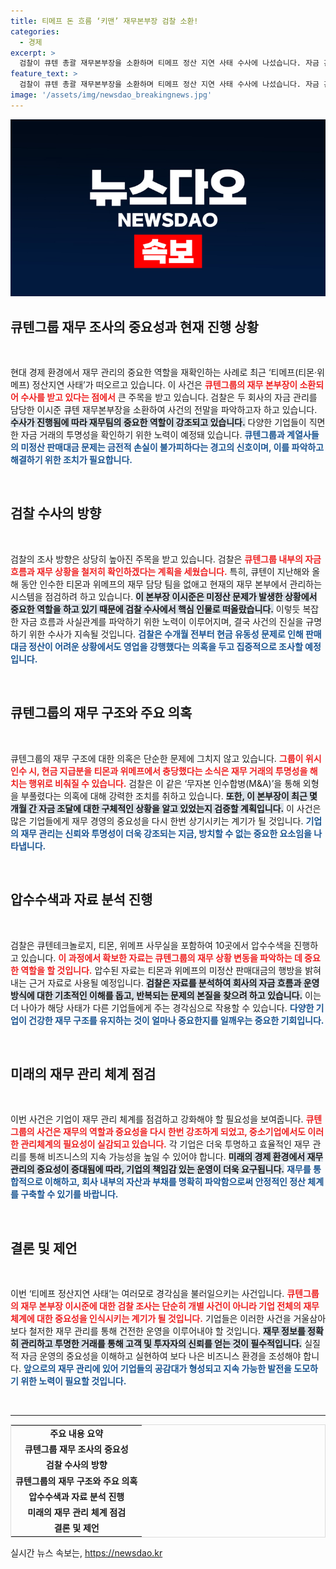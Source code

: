 ```yaml
---
title: 티메프 돈 흐름 ‘키맨’ 재무본부장 검찰 소환!
categories:
  - 경제
excerpt: >
  검찰이 큐텐 총괄 재무본부장을 소환하며 티메프 정산 지연 사태 수사에 나섰습니다. 자금 관리와 미정산 의혹의 핵심 인물인 그에 대한 조사가 이번 사건의 중요한 전환점이 될 것으로 보입니다. 클릭해 더 알아보세요!
feature_text: >
  검찰이 큐텐 총괄 재무본부장을 소환하며 티메프 정산 지연 사태 수사에 나섰습니다. 자금 관리와 미정산 의혹의 핵심 인물인 그에 대한 조사가 이번 사건의 중요한 전환점이 될 것으로 보입니다. 클릭해 더 알아보세요!
image: '/assets/img/newsdao_breakingnews.jpg'
---
```


<p><img src="/assets/img/newsdao_breakingnews.jpg" alt="firstkoreanews 속보" /></p>

<h2 data-ke-size="size26">큐텐그룹 재무 조사의 중요성과 현재 진행 상황</h2>

<p data-ke-size="size16">&nbsp;</p>

<p>현대 경제 환경에서 재무 관리의 중요한 역할을 재확인하는 사례로 최근 ‘티메프(티몬·위메프) 정산지연 사태’가 떠오르고 있습니다. 이 사건은 <b><span style="color: #ee2323;">큐텐그룹의 재무 본부장이 소환되어 수사를 받고 있다는 점에서</span></b> 큰 주목을 받고 있습니다. 검찰은 두 회사의 자금 관리를 담당한 이시준 큐텐 재무본부장을 소환하여 사건의 전말을 파악하고자 하고 있습니다. <b><span style="background-color: #21538527;">수사가 진행됨에 따라 재무팀의 중요한 역할이 강조되고 있습니다.</span></b> 다양한 기업들이 직면한 자금 거래의 투명성을 확인하기 위한 노력이 예정돼 있습니다. <b><span style="color: #1a5490;">큐텐그룹과 계열사들의 미정산 판매대금 문제는 금전적 손실이 불가피하다는 경고의 신호이며, 이를 파악하고 해결하기 위한 조치가 필요합니다.</span></b> </p>

<p data-ke-size="size16">&nbsp;</p>

<h2 data-ke-size="size26">검찰 수사의 방향</h2>

<p data-ke-size="size16">&nbsp;</p>

<p>검찰의 조사 방향은 상당히 높아진 주목을 받고 있습니다. 검찰은 <b><span style="color: #ee2323;">큐텐그룹 내부의 자금 흐름과 재무 상황을 철저히 확인하겠다는 계획을 세웠습니다.</span></b> 특히, 큐텐이 지난해와 올해 동안 인수한 티몬과 위메프의 재무 담당 팀을 없애고 현재의 재무 본부에서 관리하는 시스템을 점검하려 하고 있습니다. <b><span style="background-color: #21538527;">이 본부장 이시준은 미정산 문제가 발생한 상황에서 중요한 역할을 하고 있기 때문에 검찰 수사에서 핵심 인물로 떠올랐습니다.</span></b> 이렇듯 복잡한 자금 흐름과 사실관계를 파악하기 위한 노력이 이루어지며, 결국 사건의 진실을 규명하기 위한 수사가 지속될 것입니다. <b><span style="color: #1a5490;">검찰은 수개월 전부터 현금 유동성 문제로 인해 판매대금 정산이 어려운 상황에서도 영업을 강행했다는 의혹을 두고 집중적으로 조사할 예정입니다.</span></b></p>

<p data-ke-size="size16">&nbsp;</p>

<h2 data-ke-size="size26">큐텐그룹의 재무 구조와 주요 의혹</h2>

<p data-ke-size="size16">&nbsp;</p>

<p>큐텐그룹의 재무 구조에 대한 의혹은 단순한 문제에 그치지 않고 있습니다. <b><span style="color: #ee2323;">그룹이 위시 인수 시, 현금 지급분을 티몬과 위메프에서 충당했다는 소식은 재무 거래의 투명성을 해치는 행위로 비춰질 수 있습니다.</span></b> 검찰은 이 같은 ‘무자본 인수합병(M&amp;A)’을 통해 외형을 부풀렸다는 의혹에 대해 강력한 조치를 취하고 있습니다. <b><span style="background-color: #21538527;">또한, 이 본부장이 최근 몇 개월 간 자금 조달에 대한 구체적인 상황을 알고 있었는지 검증할 계획입니다.</span></b> 이 사건은 많은 기업들에게 재무 경영의 중요성을 다시 한번 상기시키는 계기가 될 것입니다. <b><span style="color: #1a5490;">기업의 재무 관리는 신뢰와 투명성이 더욱 강조되는 지금, 방치할 수 없는 중요한 요소임을 나타냅니다.</span></b></p>

<p data-ke-size="size16">&nbsp;</p>

<h2 data-ke-size="size26">압수수색과 자료 분석 진행</h2>

<p data-ke-size="size16">&nbsp;</p>

<p>검찰은 큐텐테크놀로지, 티몬, 위메프 사무실을 포함하여 10곳에서 압수수색을 진행하고 있습니다. <b><span style="color: #ee2323;">이 과정에서 확보한 자료는 큐텐그룹의 재무 상황 변동을 파악하는 데 중요한 역할을 할 것입니다.</span></b> 압수된 자료는 티몬과 위메프의 미정산 판매대금의 행방을 밝혀내는 근거 자료로 사용될 예정입니다. <b><span style="background-color: #21538527;">검찰은 자료를 분석하여 회사의 자금 흐름과 운영 방식에 대한 기초적인 이해를 돕고, 반복되는 문제의 본질을 찾으려 하고 있습니다.</span></b> 이는 더 나아가 해당 사태가 다른 기업들에게 주는 경각심으로 작용할 수 있습니다. <b><span style="color: #1a5490;">다양한 기업이 건강한 재무 구조를 유지하는 것이 얼마나 중요한지를 일깨우는 중요한 기회입니다.</span></b></p>

<p data-ke-size="size16">&nbsp;</p>

<h2 data-ke-size="size26">미래의 재무 관리 체계 점검</h2>

<p data-ke-size="size16">&nbsp;</p>

<p>이번 사건은 기업이 재무 관리 체계를 점검하고 강화해야 할 필요성을 보여줍니다. <b><span style="color: #ee2323;">큐텐그룹의 사건은 재무의 역할과 중요성을 다시 한번 강조하게 되었고, 중소기업에서도 이러한 관리체계의 필요성이 실감되고 있습니다.</span></b> 각 기업은 더욱 투명하고 효율적인 재무 관리를 통해 비즈니스의 지속 가능성을 높일 수 있어야 합니다. <b><span style="background-color: #21538527;">미래의 경제 환경에서 재무 관리의 중요성이 증대됨에 따라, 기업의 책임감 있는 운영이 더욱 요구됩니다.</span></b> <b><span style="color: #1a5490;">재무를 통합적으로 이해하고, 회사 내부의 자산과 부채를 명확히 파악함으로써 안정적인 정산 체계를 구축할 수 있기를 바랍니다.</span></b> </p>

<p data-ke-size="size16">&nbsp;</p>

<h2 data-ke-size="size26">결론 및 제언</h2>

<p data-ke-size="size16">&nbsp;</p>

<p>이번 ‘티메프 정산지연 사태’는 여러모로 경각심을 불러일으키는 사건입니다. <b><span style="color: #ee2323;">큐텐그룹의 재무 본부장 이시준에 대한 검찰 조사는 단순히 개별 사건이 아니라 기업 전체의 재무 체계에 대한 중요성을 인식시키는 계기가 될 것입니다.</span></b> 기업들은 이러한 사건을 거울삼아 보다 철저한 재무 관리를 통해 건전한 운영을 이루어내야 할 것입니다. <b><span style="background-color: #21538527;">재무 정보를 정확히 관리하고 투명한 거래를 통해 고객 및 투자자의 신뢰를 얻는 것이 필수적입니다.</span></b> 실질적 자금 운영의 중요성을 이해하고 실현하여 보다 나은 비즈니스 환경을 조성해야 합니다. <b><span style="color: #1a5490;">앞으로의 재무 관리에 있어 기업들의 공감대가 형성되고 지속 가능한 발전을 도모하기 위한 노력이 필요할 것입니다.</span></b></p>

<p data-ke-size="size16">&nbsp;</p>

<hr>

<table style="width: 100%; border: 1px solid #dcdcdc;">
  <tbody>
    <tr>
      <td style="text-align: center; height: 17px;"><b>주요 내용 요약</b></td>
    </tr>
    <tr>
      <td style="text-align: center; height: 17px;"><b>큐텐그룹 재무 조사의 중요성</b></td>
    </tr>
    <tr>
      <td style="text-align: center; height: 17px;"><b>검찰 수사의 방향</b></td>
    </tr>
    <tr>
      <td style="text-align: center; height: 17px;"><b>큐텐그룹의 재무 구조와 주요 의혹</b></td>
    </tr>
    <tr>
      <td style="text-align: center; height: 17px;"><b>압수수색과 자료 분석 진행</b></td>
    </tr>
    <tr>
      <td style="text-align: center; height: 17px;"><b>미래의 재무 관리 체계 점검</b></td>
    </tr>
    <tr>
      <td style="text-align: center; height: 17px;"><b>결론 및 제언</b></td>
    </tr>
  </tbody>
</table>

<p data-ke-size="size16"></p>
실시간 뉴스 속보는, <a href="https://newsdao.kr" rel="dofollow">https://newsdao.kr</a>


